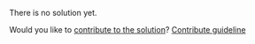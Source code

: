 
There is no solution yet.

Would you like to [contribute to the solution](https://github.com/BFEdev/BFE.dev-solutions/blob/main/quiz/postmessage_en.md)? [Contribute guideline](https://github.com/BFEdev/BFE.dev-solutions#how-to-contribute)
